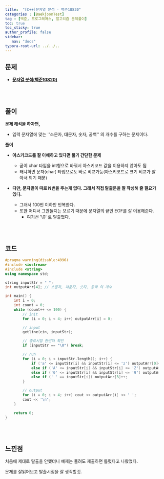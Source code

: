 ```yaml
---
title:  "[C++]문자열 분석 - 백준10820"
categories : [BaekjoonTest]
tag : [백준, 프로그래머스, 알고리즘 문제풀이]
toc: true
toc_sticky: true
author_profile: false
sidebar:
   nav: "docs"
typora-root-url: ../../..
---
```




## 문제

* **[문자열 분석(백준10820)](https://www.acmicpc.net/problem/10820)**

<br><br>

## 풀이

**문제 해석을 하자면,**

* 입력 문자열에 맞는 ''소문자, 대문자, 숫자, 공백'' 의 개수를 구하는 문제이다.



**풀이**

* **아스키코드를 잘 이해하고 있다면 풀기 간단한 문제**
  * 굳이 char 타입을 int형으로 바꿔서 아스키코드 값을 이용하지 않아도 됨
  * 왜냐하면 문자(char) 타입으로도 바로 비교가능(아스키코드로 크기 비교가 알아서 되기 때문)

* **다만, 문자열이 따로 N번을 주는게 없다. 그래서 직접 탈출문을 잘 작성해 줄 필요가 있다.**
  * 그래서 100번 이하만 반복한다.
  * 또한 어디서 그만둘지는 모르기 때문에 문자열의 끝인 EOF를 잘 이용해준다.
    * 여기선 '\0' 로 탈출했다.




<br><br>

## 코드

```c++
#pragma warning(disable:4996)
#include <iostream>
#include <string>
using namespace std;

string inputStr = " ";
int outputArr[4]; // 소문자, 대문자, 숫자, 공백 의 개수

int main() {
	int i = 0;
	int count = 0;
	while (count++ <= 100) {
		// init
		for (i = 0; i < 4; i++) outputArr[i] = 0;

		// input
		getline(cin, inputStr);

		// 종료시점 한번더 확인
		if (inputStr == "\0") break;

		// run
		for (i = 0; i < inputStr.length(); i++) {
			if ('a' <= inputStr[i] && inputStr[i] <= 'z') outputArr[0]++;
			else if ('A' <= inputStr[i] && inputStr[i] <= 'Z') outputArr[1]++;
			else if ('0' <= inputStr[i] && inputStr[i] <= '9') outputArr[2]++;
			else if (' ' == inputStr[i]) outputArr[3]++;
		}

		// output
		for (i = 0; i < 4; i++) cout << outputArr[i] << ' ';
		cout << '\n';
	}

	return 0;
}
```

<br><br>

## 느낀점

처음에 제대로 탈출을 안했더니 예제는 풀려도 제출하면 틀렸다고 나왔었다.

문제를 잘읽어보고 탈출시점을 잘 생각할것.
